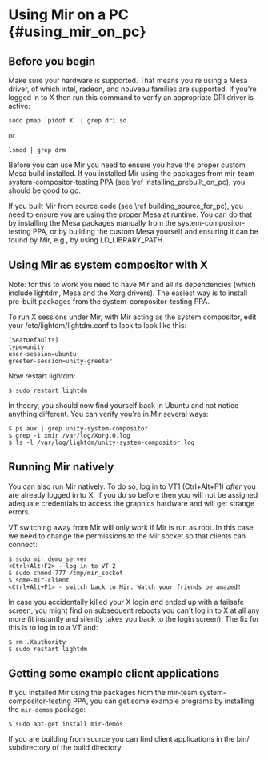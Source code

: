 Using Mir on a PC {#using_mir_on_pc}
=================

Before you begin
----------------

Make sure your hardware is supported. That means you're using a Mesa driver,
of which intel, radeon, and nouveau families are supported. If you're
logged in to X then run this command to verify an appropriate DRI driver
is active:

    sudo pmap `pidof X` | grep dri.so

or

    lsmod | grep drm

Before you can use Mir you need to ensure you have the proper custom Mesa build
installed. If you installed Mir using the packages from mir-team system-compositor-testing PPA
(see \ref installing_prebuilt_on_pc), you should be good to go.

If you built Mir from source code (see \ref building_source_for_pc), you need
to ensure you are using the proper Mesa at runtime. You can do that by
installing the Mesa packages manually from the system-compositor-testing PPA, or by building the
custom Mesa yourself and ensuring it can be found by Mir, e.g., by using
LD_LIBRARY_PATH.

Using Mir as system compositor with X
-------------------------------------

Note: for this to work you need to have Mir and all its dependencies (which
include lightdm, Mesa and the Xorg drivers). The easiest way is to install
pre-built packages from the system-compositor-testing PPA.

To run X sessions under Mir, with Mir acting as the system compositor, edit
your /etc/lightdm/lightdm.conf to look to look like this:

    [SeatDefaults]
    type=unity
    user-session=ubuntu
    greeter-session=unity-greeter

Now restart lightdm:

    $ sudo restart lightdm

In theory, you should now find yourself back in Ubuntu and not notice
anything different. You can verify you're in Mir several ways:

    $ ps aux | grep unity-system-compositor
    $ grep -i xmir /var/log/Xorg.0.log
    $ ls -l /var/log/lightdm/unity-system-compositor.log

Running Mir natively
--------------------

You can also run Mir natively. To do so, log in to VT1 (Ctrl+Alt+F1) _after_
you are already logged in to X.  If you do so before then you will not be
assigned adequate credentials to access the graphics hardware and will get
strange errors.

VT switching away from Mir will only work if Mir is run as root. In this case
we need to change the permissions to the Mir socket so that clients can connect:

    $ sudo mir_demo_server
    <Ctrl+Alt+F2> - log in to VT 2
    $ sudo chmod 777 /tmp/mir_socket
    $ some-mir-client
    <Ctrl+Alt+F1> - switch back to Mir. Watch your friends be amazed!

In case you accidentally killed your X login and ended up with a failsafe
screen, you might find on subsequent reboots you can't log in to X at all any
more (it instantly and silently takes you back to the login screen).  The fix
for this is to log in to a VT and:

    $ rm .Xauthority
    $ sudo restart lightdm

Getting some example client applications
----------------------------------------

If you installed Mir using the packages from the mir-team system-compositor-testing PPA, you can
get some example programs by installing the `mir-demos` package:

    $ sudo apt-get install mir-demos

If you are building from source you can find client applications in the bin/
subdirectory of the build directory.
